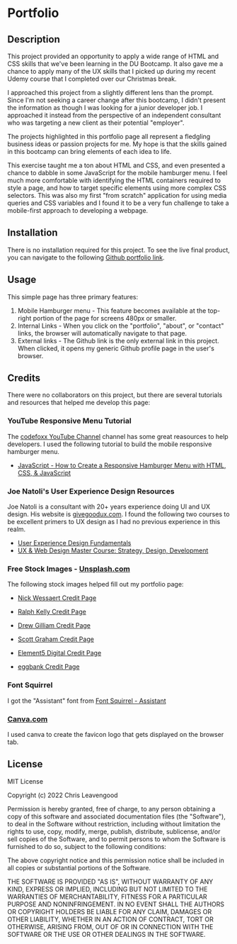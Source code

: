 # Portfolio

## Description
This project provided an opportunity to apply a wide range of HTML and CSS skills that we've been learning in the DU Bootcamp. It also gave me a chance to apply many of the UX skills that I picked up during my recent Udemy course that I completed over our Christmas break.

I approached this project from a slightly different lens than the prompt. Since I'm not seeking a career change after this bootcamp, I didn't present the information as though I was looking for a junior developer job. I approached it instead from the perspective of an independent consultant who was targeting a new client as their potential "employer".

The projects highlighted in this portfolio page all represent a fledgling business ideas or passion projects for me. My hope is that the skills gained in this bootcamp can bring elements of each idea to life.

This exercise taught me a ton about HTML and CSS, and even presented a chance to dabble in some JavaScript for the mobile hamburger menu. I feel much more comfortable with identifying the HTML containers required to style a page, and how to target specific elements using more complex CSS selectors. This was also my first "from scratch" application for using media queries and CSS variables and I found it to be a very fun challenge to take a mobile-first approach to developing a webpage.

## Installation
There is no installation required for this project. To see the live final product, you can navigate to the following [Github portfolio link](https://cleave13.github.io/portfolio/ "portfolio link").

## Usage
This simple page has three primary features:
1. Mobile Hamburger menu - This feature becomes available at the top-right portion of the page for screens 480px or smaller.
2. Internal Links - When you click on the "portfolio", "about", or "contact" links, the browser will automatically navigate to that page.
3. External links - The Github link is the only external link in this project. When clicked, it opens my generic Github profile page in the user's browser.

## Credits

There were no collaborators on this project, but there are several tutorials and resources that helped me develop this page:

### YouTube Responsive Menu Tutorial
The [codefoxx YouTube Channel](https://www.youtube.com/channel/UCvi0rWTSkJkrunfhXH0tYuA "codefoxx YouTube Channel") channel has some great reasources to help developers. I used the following tutorial to build the mobile responsive hamburger menu.
- [JavaScript - How to Create a Responsive Hamburger Menu with HTML, CSS, & JavaScript](https://www.youtube.com/watch?app=desktop&v=flItyHiDm7E "JavaScript - How to Create a Responsive Hamburger Menu with HTML, CSS, & JavaScript")

### Joe Natoli's User Experience Design Resources
Joe Natoli is a consultant with 20+ years experience doing UI and UX design. His website is [givegoodux.com](https://givegoodux.com/user-experience-design-fundamentals/ "givegoodux.com"). I found the following two courses to be excellent primers to UX design as I had no previous experience in this realm.

- [User Experience Design Fundamentals](https://www.udemy.com/course/user-experience-design-fundamentals/ "User Experience Design Fundamentals")
- [UX & Web Design Master Course: Strategy, Design, Development](https://www.udemy.com/course/ux-web-design-master-course-strategy-design-development/ "UX & Web Design Master Course: Strategy, Design, Development")

### Free Stock Images - [Unsplash.com](https://unsplash.com/?utm_source=unsplash&utm_medium=referral&utm_content=creditCopyText "Unsplash.com")
The following stock images helped fill out my portfolio page:

- [Nick Wessaert Credit Page](https://unsplash.com/@fusebrussels?utm_source=unsplash&utm_medium=referral&utm_content=creditCopyText "Bottom view of glass building photo - Nick Wessaert")

- [Ralph Kelly Credit Page](https://unsplash.com/@ralphkelly?utm_source=unsplash&utm_medium=referral&utm_content=creditCopyText "2 Storey House with Sky - Ralph Kelly")

- [Drew Gilliam Credit Page](https://unsplash.com/@drewgilliam?utm_source=unsplash&utm_medium=referral&utm_content=creditCopyText "Kid swimming - Drew Gilliam")

- [Scott Graham Credit Page](https://unsplash.com/@homajob?utm_source=unsplash&utm_medium=referral&utm_content=creditCopyText "Resume writing - Scott Graham")

- [Element5 Digital Credit Page](https://unsplash.com/@element5digital?utm_source=unsplash&utm_medium=referral&utm_content=creditCopyText "Children's Books - Element5 Digital")

- [eggbank Credit Page](https://unsplash.com/@eggbank?utm_source=unsplash&utm_medium=referral&utm_content=creditCopyText "Lemons - eggbank")

### Font Squirrel
I got the "Assistant" font from [Font Squirrel - Assistant](https://www.fontsquirrel.com/fonts/assistant "https://www.fontsquirrel.com/fonts/assistant")

### [Canva.com](canva.com "canva.com")
I used canva to create the favicon logo that gets displayed on the browser tab.

## License

MIT License

Copyright (c) 2022 Chris Leavengood

Permission is hereby granted, free of charge, to any person obtaining a copy
of this software and associated documentation files (the "Software"), to deal
in the Software without restriction, including without limitation the rights
to use, copy, modify, merge, publish, distribute, sublicense, and/or sell
copies of the Software, and to permit persons to whom the Software is
furnished to do so, subject to the following conditions:

The above copyright notice and this permission notice shall be included in all
copies or substantial portions of the Software.

THE SOFTWARE IS PROVIDED "AS IS", WITHOUT WARRANTY OF ANY KIND, EXPRESS OR
IMPLIED, INCLUDING BUT NOT LIMITED TO THE WARRANTIES OF MERCHANTABILITY,
FITNESS FOR A PARTICULAR PURPOSE AND NONINFRINGEMENT. IN NO EVENT SHALL THE
AUTHORS OR COPYRIGHT HOLDERS BE LIABLE FOR ANY CLAIM, DAMAGES OR OTHER
LIABILITY, WHETHER IN AN ACTION OF CONTRACT, TORT OR OTHERWISE, ARISING FROM,
OUT OF OR IN CONNECTION WITH THE SOFTWARE OR THE USE OR OTHER DEALINGS IN THE
SOFTWARE.
